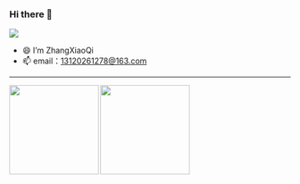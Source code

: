 ### Hi there 👋
<!-- - 👋 Hi, I’m @haikuotiana
- 👀 I’m interested in ...
- 🌱 I’m currently learning ...
- 💞️ I’m looking to collaborate on ...
- 📫 How to reach me ... -->

<!---
haikuotiana/haikuotiana is a ✨ special ✨ repository because its `README.md` (this file) appears on your GitHub profile.
You can click the Preview link to take a look at your changes.
--->

![](https://komarev.com/ghpvc/?username=zhangjichengcc)
- 😄 I’m ZhangXiaoQi
- 📫 email：13120261278@163.com

---


<div>
  <a href="https://haikuotiana.github.io/">
    <img align="left" height="160" src="https://github-readme-stats.vercel.app/api/top-langs/?username=haikuotiana&layout=compact" />
  </a>
  <a href="https://github.com/haikuotiana">
    <img align="left" height="160" src="https://github-readme-stats.vercel.app/api?username=haikuotiana&show_icons=true&count_private=true" />
  </a>
</div>
